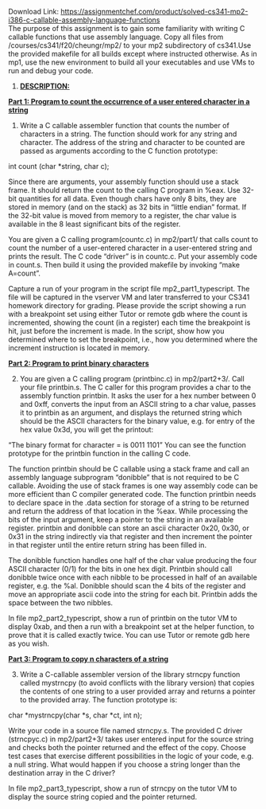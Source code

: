 Download Link: https://assignmentchef.com/product/solved-cs341-mp2-i386-c-callable-assembly-language-functions
<br>
The purpose of this assignment is to gain some familiarity with writing C callable functions that use assembly language. Copy all files from /courses/cs341/f20/cheungr/mp2/ to your mp2 subdirectory of cs341.Use the provided makefile for all builds except where instructed otherwise. As in mp1, use the new environment to build all your executables and use VMs to run and debug your code.

<ol>

 <li><strong><u>DESCRIPTION:</u></strong></li>

</ol>

<strong><u>Part 1: Program to count the occurrence of a user entered character in a string</u> </strong>




<ol>

 <li>Write a C callable assembler function that counts the number of characters in a string. The function should work for any string and character. The address of the string and character to be counted are passed as arguments according to the C function prototype:</li>

</ol>

int count (char *string, char c);




Since there are arguments, your assembly function should use a stack frame. It should return the count to the calling C program in %eax. Use 32-bit quantities for all data. Even though chars have only 8 bits, they are stored in memory (and on the stack) as 32 bits in “little endian” format. If the 32-bit value is moved from memory to a register, the char value is available in the 8 least significant bits of the register.

You are given a C calling program(countc.c) in mp2/part1/ that calls count to count the number of a user-entered character in a user-entered string and prints the result. The C code “driver” is in countc.c. Put your assembly code in count.s. Then build it using the provided makefile by invoking “make A=count”.

Capture a run of your program in the script file mp2_part1_typescript. The file will be captured in the vserver VM and later transferred to your CS341 homework directory for grading. Please provide the script showing a run with a breakpoint set using either Tutor or remote gdb where the count is incremented, showing the count (in a register) each time the breakpoint is hit, just before the increment is made. In the script, show how you determined where to set the breakpoint, i.e., how you determined where the increment instruction is located in memory.

<strong><u>Part 2: Program to print binary characters</u> </strong>




<ol start="2">

 <li>You are given a C calling program (printbinc.c) in mp2/part2+3/. Call your file printbin.s. The C caller for this program provides a char to the assembly function printbin. It asks the user for a hex number between 0 and 0xff, converts the input from an ASCII string to a char value, passes it to printbin as an argument, and displays the returned string which should be the ASCII characters for the binary value, e.g. for entry of the hex value 0x3d, you will get the printout:</li>

</ol>

“The binary format for character = is 0011 1101” You can see the function prototype for the printbin function in the calling C code.




The function printbin should be C callable using a stack frame and call an assembly language subprogram “donibble” that is not required to be C callable. Avoiding the use of stack frames is one way assembly code can be more efficient than C compiler generated code. The function printbin needs to declare space in the .data section for storage of a string to be returned and return the address of that location in the %eax. While processing the bits of the input argument, keep a pointer to the string in an available register. printbin and donibble can store an ascii character 0x20, 0x30, or 0x31 in the string indirectly via that register and then increment the pointer in that register until the entire return string has been filled in.




The donibble function handles one half of the char value producing the four ASCII character (0/1) for the bits in one hex digit. Printbin should call donibble twice once with each nibble to be processed in half of an available register, e.g. the %al. Donibble should scan the 4 bits of the register and move an appropriate ascii code into the string for each bit. Printbin adds the space between the two nibbles.




In file mp2_part2_typescript, show a run of printbin on the tutor VM to display 0xab, and then a run with a breakpoint set at the helper function, to prove that it is called exactly twice. You can use Tutor or remote gdb here as you wish.




<strong><u>Part 3:  Program to copy n characters of a string</u> </strong>




<ol start="3">

 <li>Write a C-callable assembler version of the library strncpy function called mystrncpy (to avoid conflicts with the library version) that copies the contents of one string to a user provided array and returns a pointer to the provided array. The function prototype is:</li>

</ol>




char *mystrncpy(char *s, char *ct,  int n);




Write your code in a source file named strncpy.s. The provided C driver (strncpyc.c) in mp2/part2+3/ takes user entered input for the source string and checks both the pointer returned and the effect of the copy. Choose test cases that exercise different possibilities in the logic of your code, e.g. a null string. What would happen if you choose a string longer than the destination array in the C driver?




In file mp2_part3_typescript, show a run of strncpy on the tutor VM to display the source string copied and the pointer returned.